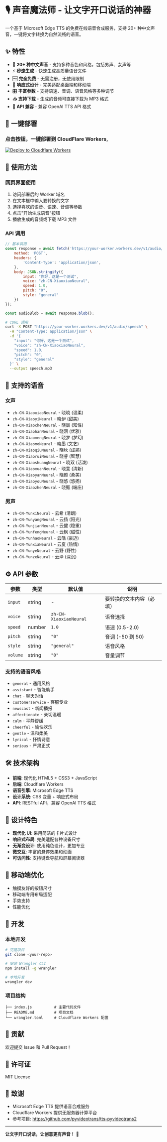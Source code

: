 # 🎙️ 声音魔法师 - 让文字开口说话的神器

一个基于 Microsoft Edge TTS 的免费在线语音合成服务，支持 20+ 种中文声音，一键将文字转换为自然流畅的语音。

## ✨ 特性

- 🎵 **20+ 种中文声音** - 支持多种音色和风格，包括男声、女声等
- ⚡ **秒速生成** - 快速生成高质量语音文件
- 🆓 **完全免费** - 无需注册，无使用限制
- 📱 **响应式设计** - 完美适配桌面端和移动端
- 🎛️ **丰富参数** - 支持语速、音调、语音风格等多种调节
- 📥 **支持下载** - 生成的音频可直接下载为 MP3 格式
- 🔗 **API 兼容** - 兼容 OpenAI TTS API 格式

## 🚀 一键部署

### 点击按钮，一键部署到 CloudFlare Workers,

[![Deploy to Cloudflare Workers](https://deploy.workers.cloudflare.com/button)](https://deploy.workers.cloudflare.com/?url=https://github.com/wuhaoxiaoxian/tts-voice-magic)



## 🎯 使用方法

### 网页界面使用

1. 访问部署后的 Worker 域名
2. 在文本框中输入要转换的文字
3. 选择喜欢的语音、语速、音调等参数
4. 点击"开始生成语音"按钮
5. 播放生成的音频或下载 MP3 文件

### API 调用

```javascript
// 基本调用
const response = await fetch('https://your-worker.workers.dev/v1/audio/speech', {
    method: 'POST',
    headers: {
        'Content-Type': 'application/json',
    },
    body: JSON.stringify({
        input: "你好，这是一个测试",
        voice: "zh-CN-XiaoxiaoNeural",
        speed: 1.0,
        pitch: "0",
        style: "general"
    })
});

const audioBlob = await response.blob();
```

```bash
# cURL 调用
curl -X POST "https://your-worker.workers.dev/v1/audio/speech" \
  -H "Content-Type: application/json" \
  -d '{
    "input": "你好，这是一个测试",
    "voice": "zh-CN-XiaoxiaoNeural",
    "speed": 1.0,
    "pitch": "0",
    "style": "general"
  }' \
  --output speech.mp3
```

## 🎨 支持的语音

### 女声
- `zh-CN-XiaoxiaoNeural` - 晓晓 (温柔)
- `zh-CN-XiaoyiNeural` - 晓伊 (甜美)
- `zh-CN-XiaochenNeural` - 晓辰 (知性)
- `zh-CN-XiaohanNeural` - 晓涵 (优雅)
- `zh-CN-XiaomengNeural` - 晓梦 (梦幻)
- `zh-CN-XiaomoNeural` - 晓墨 (文艺)
- `zh-CN-XiaoqiuNeural` - 晓秋 (成熟)
- `zh-CN-XiaoruiNeural` - 晓睿 (智慧)
- `zh-CN-XiaoshuangNeural` - 晓双 (活泼)
- `zh-CN-XiaoxuanNeural` - 晓萱 (清新)
- `zh-CN-XiaoyanNeural` - 晓颜 (柔美)
- `zh-CN-XiaoyouNeural` - 晓悠 (悠扬)
- `zh-CN-XiaozhenNeural` - 晓甄 (端庄)

### 男声
- `zh-CN-YunxiNeural` - 云希 (清朗)
- `zh-CN-YunyangNeural` - 云扬 (阳光)
- `zh-CN-YunjianNeural` - 云健 (稳重)
- `zh-CN-YunfengNeural` - 云枫 (磁性)
- `zh-CN-YunhaoNeural` - 云皓 (豪迈)
- `zh-CN-YunxiaNeural` - 云夏 (热情)
- `zh-CN-YunyeNeural` - 云野 (野性)
- `zh-CN-YunzeNeural` - 云泽 (深沉)

## ⚙️ API 参数

| 参数 | 类型 | 默认值 | 说明 |
|------|------|--------|------|
| `input` | string | - | 要转换的文本内容（必填） |
| `voice` | string | `zh-CN-XiaoxiaoNeural` | 语音选择 |
| `speed` | number | `1.0` | 语速 (0.5-2.0) |
| `pitch` | string | `"0"` | 音调 (-50 到 50) |
| `style` | string | `"general"` | 语音风格 |
| `volume` | string | `"0"` | 音量调节 |

### 支持的语音风格

- `general` - 通用风格
- `assistant` - 智能助手
- `chat` - 聊天对话
- `customerservice` - 客服专业
- `newscast` - 新闻播报
- `affectionate` - 亲切温暖
- `calm` - 平静舒缓
- `cheerful` - 愉快欢乐
- `gentle` - 温和柔美
- `lyrical` - 抒情诗意
- `serious` - 严肃正式

## 🛠️ 技术架构

- **前端**: 现代化 HTML5 + CSS3 + JavaScript
- **后端**: Cloudflare Workers
- **语音引擎**: Microsoft Edge TTS
- **设计系统**: CSS 变量 + 响应式布局
- **API**: RESTful API，兼容 OpenAI TTS 格式

## 🎨 设计特色

- **现代化 UI**: 采用简洁的卡片式设计
- **响应式布局**: 完美适配各种设备尺寸
- **无渐变设计**: 使用纯色设计，更加专业
- **微交互**: 丰富的悬停效果和动画
- **可访问性**: 支持键盘导航和屏幕阅读器

## 📱 移动端优化

- 触摸友好的按钮尺寸
- 移动端专用布局适配
- 手势支持
- 性能优化

## 🔧 开发

### 本地开发

```bash
# 克隆项目
git clone <your-repo>

# 安装 Wrangler CLI
npm install -g wrangler

# 本地开发
wrangler dev
```

### 项目结构

```
├── index.js          # 主要代码文件
├── README.md         # 项目文档
└── wrangler.toml     # Cloudflare Workers 配置
```

## 🤝 贡献

欢迎提交 Issue 和 Pull Request！

## 📄 许可证

MIT License

## 🙏 致谢

- Microsoft Edge TTS 提供语音合成服务
- Cloudflare Workers 提供无服务器计算平台
- 参考项目: https://github.com/pyvideotrans/tts-pyvideotrans2

---


**让文字开口说话，让创意更有声音！** 🎵

